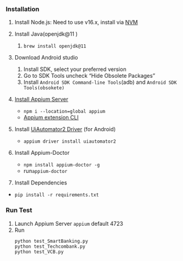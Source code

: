 ### Installation

1. Install Node.js: Need to use v16.x, install via [NVM](https://github.com/nvm-sh/nvm)
2. Install Java(openjdk@11 ) 
    1. `brew install openjdk@11`
3. Download Android studio
    1. Install SDK, select your preferred version
    2. Go to SDK Tools uncheck “Hide Obsolete Packages”
    3. Install `Android SDK Command-line Tools`(adb) and `Android SDK Tools(obsokete)` 
4. [Install Appium Server](https://appium.io/docs/en/2.1/quickstart/install/)
    - `npm i --location=global appium`
    - [Appium extension CLI](https://appium.io/docs/en/2.1/cli/extensions/)
5. Install [UiAutomator2 Driver](https://github.com/appium/appium-uiautomator2-driver) (for Android)
    - `appium driver install uiautomator2`
6. Install Appium-Doctor
    - `npm install appium-doctor -g`
    - run`appium-doctor`

7. Install Dependencies
  - `pip install -r requirements.txt` 

### Run Test
1. Launch Appium Server `appium` default 4723
2. Run 
   ```
   python test_SmartBanking.py
   python test_Techcombank.py
   python test_VCB.py
   ```
